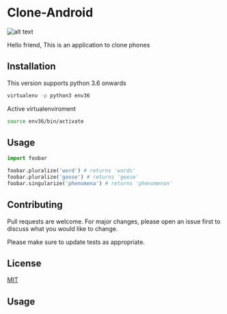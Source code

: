 # Clone-Android

![alt text](https://drive.google.com/file/d/1kbueA9m0cSwcfBYCs2T3GWUTv_FbQcKl/view)

Hello friend, This is an application to clone phones

## Installation

This version supports python 3.6 onwards

```bash
virtualenv -p python3 env36
```
Active virtualenviroment

```bash
source env36/bin/activate
```

## Usage

```python
import foobar

foobar.pluralize('word') # returns 'words'
foobar.pluralize('goose') # returns 'geese'
foobar.singularize('phenomena') # returns 'phenomenon'
```

## Contributing
Pull requests are welcome. For major changes, please open an issue first to discuss what you would like to change.

Please make sure to update tests as appropriate.

## License
[MIT](https://choosealicense.com/licenses/mit/)

## Usage
